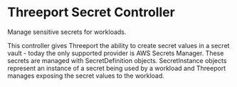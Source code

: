 # Threeport Secret Controller

Manage sensitive secrets for workloads.

This controller gives Threeport the ability to create secret values in a secret
vault - today the only supported provider is AWS Secrets Manager.  These secrets
are managed with SecretDefinition objects.  SecretInstance objects represent an
instance of a secret being used by a workload and Threeport manages exposing the
secret values to the workload.

